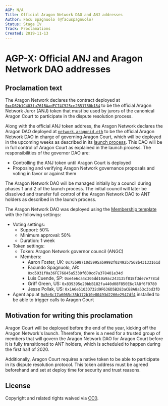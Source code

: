 ```yaml
---
AGP: N/A
Title: Official Aragon Network DAO and ANJ addresses
Author: Facu Spagnuolo (@facuspagnuolo)
Status: Stage IV
Track: Proclamations
Created: 2019-11-13
---
```


# AGP-X: Official ANJ and Aragon Network DAO addresses

## Proclamation text

The Aragon Network declares the contract deployed at [`0xcD62b1C403fa761BAadFC74C525ce2B51780b184`](https://etherscan.io/address/0xcD62b1C403fa761BAadFC74C525ce2B51780b184) to be the official Aragon Network Juror (ANJ) token that must be used by jurors of the canonical Aragon Court to participate in the dispute resolution process.

Along with the official ANJ token address, the Aragon Network declares the Aragon DAO deployed at [`network.aragonid.eth`](https://mainnet.aragon.org/#/network) to be the official Aragon Network DAO in charge of governing Aragon Court, which will be deployed in the upcoming weeks as described in its [launch process](https://forum.aragon.org/t/aragon-network-launch-phases-and-target-dates/1263). This DAO will be in full control of Aragon Court as explained in the launch process. The responsibilities of the governor DAO are:

- Controlling the ANJ token until Aragon Court is deployed
- Proposing and verifying Aragon Network governance proposals and voting in favor or against them

The Aragon Network DAO will be managed initially by a council during phases 1 and 2 of the launch process. The initial council will later be dissolved and transfer full control of the Aragon Network DAO to ANT holders as described in the launch process.

The Aragon Network DAO was deployed using the [Membership template](https://github.com/aragon/dao-templates/tree/templates-company-v1.0.0/templates/membership) with the following settings:

- Voting settings:
    - Support: 50%
    - Minimum approval: 50%
    - Duration: 1 week
- Token settings:
    - Token: Aragon Network governor council (ANGC)
    - Members: 
        - Aaron Foster, UK: `0x75b98710d5995ab9992f02492b7568b43133161d`
        - Facundo Spagnuolo, AR: `0xd5931f0a36FE76845a5330f6D0cd7a378401e34d`
        - Luis Cuende, SP: `0xe4e6ca4c305dd10a9ac243135f818f3de7e7781d`
        - Griff Green, US: `0x839395e20bbB182fa440d08F850E6c7A8f6F0780`
        - Jesse Pollak, US: `0x1A6e5103D732d9F636D5B283aCB8A8a53c3bd3fD`
- Agent app at [`0x5e8c17a6065c35b172b10e80493d2266e2947df4`](https://mainnet.aragon.org/#/network/0x5e8c17a6065c35b172b10e80493d2266e2947df4) installed to be able to trigger calls to Aragon Court

## Motivation for writing this proclamation

Aragon Court will be deployed before the end of the year, kicking off the Aragon Network's launch. Therefore, there is a need for a trusted group of members that will govern the Aragon Network DAO for Aragon Court before it is fully transitioned to ANT holders, which is scheduled to happen during the first half of 2020.

Additionally, Aragon Court requires a native token to be able to participate in its dispute resolution protocol. This token address must be agreed beforehand and set at deploy time for security and trust reasons.

## License

Copyright and related rights waived via [CC0](https://creativecommons.org/publicdomain/zero/1.0/).
